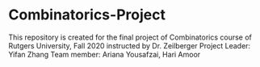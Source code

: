 # Combinatorics-Project
This repository is created for the final project of Combinatorics course of Rutgers University, Fall 2020 instructed by Dr. Zeilberger
Project Leader: Yifan Zhang
Team member: Ariana Yousafzai, Hari Amoor
